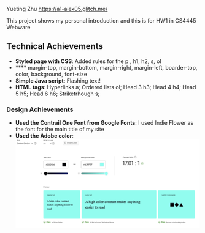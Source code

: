 Yueting Zhu
https://a1-aiex05.glitch.me/

This project shows my personal introduction and this is for HW1 in CS4445 Webware

## Technical Achievements
- **Styled page with CSS**: Added rules for the p , h1, h2, s, ol
- **** margin-top, margin-bottom, margin-right, margin-left, boarder-top, color, background, font-size
- **Simple Java script**: Flashing text!
- **HTML tags**: Hyperlinks a; Ordered lists ol; Head 3 h3; Head 4 h4; Head 5 h5; Head 6 h6; Striketrhough s;


### Design Achievements
- **Used the Contrail One Font from Google Fonts**: I used Indie Flower as the font for the main title of my site
- **Used the Adobe color**: ![Screenshot](Color_plate.png)